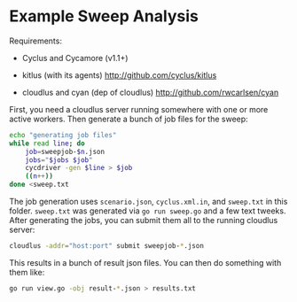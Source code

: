 
Example Sweep Analysis
=======================

Requirements:

* Cyclus and Cycamore (v1.1+)

* kitlus (with its agents) http://github.com/cyclus/kitlus

* cloudlus and cyan (dep of cloudlus) http://github.com/rwcarlsen/cyan

First, you need a cloudlus server running somewhere with one or more active
workers.  Then generate a bunch of job files for the sweep:

```bash
echo "generating job files"
while read line; do
    job=sweepjob-$n.json
    jobs="$jobs $job"
    cycdriver -gen $line > $job
    ((n++))
done <sweep.txt
```

The job generation uses `scenario.json`, `cyclus.xml.in`, and `sweep.txt` in
this folder.  `sweep.txt` was generated via `go run sweep.go` and a few text
tweeks.  After generating the jobs, you can submit them all to the running
cloudlus server:

```bash
cloudlus -addr="host:port" submit sweepjob-*.json
```

This results in a bunch of result json files.  You can then do something with
them like:

```bash
go run view.go -obj result-*.json > results.txt
```

